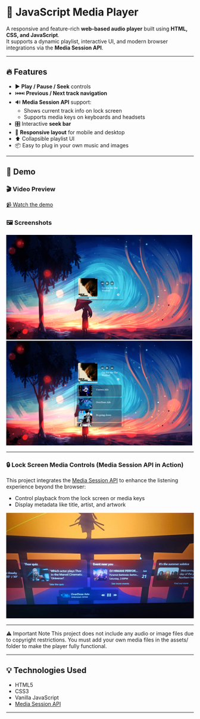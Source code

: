 # 🎵 JavaScript Media Player

A responsive and feature-rich **web-based audio player** built using **HTML, CSS, and JavaScript**.  
It supports a dynamic playlist, interactive UI, and modern browser integrations via the **Media Session API**.

---

## 🔥 Features

- ▶️ **Play / Pause / Seek** controls
- ⏮️⏭️ **Previous / Next track navigation**
- 🔊 **Media Session API** support:
  - Shows current track info on lock screen
  - Supports media keys on keyboards and headsets
- 🎛️ Interactive **seek bar**
- 📱 **Responsive layout** for mobile and desktop
- ⬆️ Collapsible playlist UI
- 📦 Easy to plug in your own music and images

---

## 📸 Demo

### 🎬 Video Preview  
[📹 Watch the demo](./video-demo/Demo.mp4)

### 🖼️ Screenshots  
<img src="./demo-images/Screenshot1.png" width="500" alt="Main Player UI">
<img src="./demo-images/Screenshot2.png" width="500" alt="Expanded Playlist View">

---

### 🔒 Lock Screen Media Controls (Media Session API in Action)

This project integrates the [Media Session API](https://developer.mozilla.org/en-US/docs/Web/API/Media_Session_API) to enhance the listening experience beyond the browser:

- Control playback from the lock screen or media keys
- Display metadata like title, artist, and artwork

<img src="./demo-images/Screenshot3.jpg" width="600" alt="Lock screen preview">

---

⚠️ Important Note
This project does not include any audio or image files due to copyright restrictions.
You must add your own media files in the assets/ folder to make the player fully functional.

---

## 💡 Technologies Used

- HTML5
- CSS3
- Vanilla JavaScript
- [Media Session API](https://developer.mozilla.org/en-US/docs/Web/API/Media_Session_API)

---